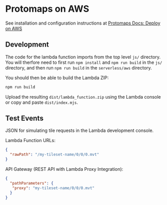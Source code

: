 # Protomaps on AWS

See installation and configuration instructions at [Protomaps Docs: Deploy on AWS](https://protomaps.com/docs/cdn/aws)

## Development

The code for the lambda function imports from the top level `js/` directory. You will therfore need to first run `npm install` and `npm run build` in the `js/` directory, and then run `npm run build` in the `serverless/aws` directory.

You should then be able to build the Lambda ZIP:

```sh
npm run build
```

Upload the resulting `dist/lambda_function.zip` using the Lambda console or copy and paste `dist/index.mjs`.

## Test Events

JSON for simulating tile requests in the Lambda development console.

Lambda Function URLs:

```json
{
  "rawPath": "/my-tileset-name/0/0/0.mvt"
}
```

API Gateway (REST API with Lambda Proxy Integration):

```json
{
  "pathParameters": {
   "proxy": "my-tileset-name/0/0/0.mvt"
  }
}
```
